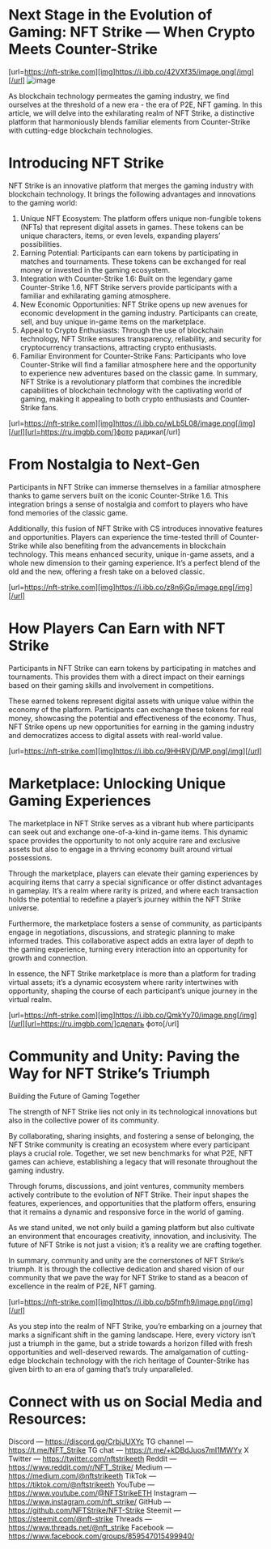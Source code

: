 # Next Stage in the Evolution of Gaming: NFT Strike — When Crypto Meets Counter-Strike

[url=https://nft-strike.com][img]https://i.ibb.co/42VXf35/image.png[/img][/url]
<img src="https://i.ibb.co/68WTZLf/image.png" alt="image" border="0">

As blockchain technology permeates the gaming industry, we find ourselves at the threshold of a new era - the era of P2E, NFT gaming. In this article, we will delve into the exhilarating realm of NFT Strike, a distinctive platform that harmoniously blends familiar elements from Counter-Strike with cutting-edge blockchain technologies.

# Introducing NFT Strike

NFT Strike is an innovative platform that merges the gaming industry with blockchain technology. It brings the following advantages and innovations to the gaming world:

1. Unique NFT Ecosystem: The platform offers unique non-fungible tokens (NFTs) that represent digital assets in games. These tokens can be unique characters, items, or even levels, expanding players’ possibilities.
2. Earning Potential: Participants can earn tokens by participating in matches and tournaments. These tokens can be exchanged for real money or invested in the gaming ecosystem.
3. Integration with Counter-Strike 1.6: Built on the legendary game Counter-Strike 1.6, NFT Strike servers provide participants with a familiar and exhilarating gaming atmosphere.
4. New Economic Opportunities: NFT Strike opens up new avenues for economic development in the gaming industry. Participants can create, sell, and buy unique in-game items on the marketplace.
5. Appeal to Crypto Enthusiasts: Through the use of blockchain technology, NFT Strike ensures transparency, reliability, and security for cryptocurrency transactions, attracting crypto enthusiasts.
6. Familiar Environment for Counter-Strike Fans: Participants who love Counter-Strike will find a familiar atmosphere here and the opportunity to experience new adventures based on the classic game.
In summary, NFT Strike is a revolutionary platform that combines the incredible capabilities of blockchain technology with the captivating world of gaming, making it appealing to both crypto enthusiasts and Counter-Strike fans.

[url=https://nft-strike.com][img]https://i.ibb.co/wLb5L08/image.png[/img][/url][url=https://ru.imgbb.com/]фото радикал[/url]

# From Nostalgia to Next-Gen

Participants in NFT Strike can immerse themselves in a familiar atmosphere thanks to game servers built on the iconic Counter-Strike 1.6. This integration brings a sense of nostalgia and comfort to players who have fond memories of the classic game.

Additionally, this fusion of NFT Strike with CS introduces innovative features and opportunities. Players can experience the time-tested thrill of Counter-Strike while also benefiting from the advancements in blockchain technology. This means enhanced security, unique in-game assets, and a whole new dimension to their gaming experience. It’s a perfect blend of the old and the new, offering a fresh take on a beloved classic.

[url=https://nft-strike.com][img]https://i.ibb.co/z8n6jGp/image.png[/img][/url]

# How Players Can Earn with NFT Strike

Participants in NFT Strike can earn tokens by participating in matches and tournaments. This provides them with a direct impact on their earnings based on their gaming skills and involvement in competitions.

These earned tokens represent digital assets with unique value within the economy of the platform. Participants can exchange these tokens for real money, showcasing the potential and effectiveness of the economy. Thus, NFT Strike opens up new opportunities for earning in the gaming industry and democratizes access to digital assets with real-world value.

[url=https://nft-strike.com][img]https://i.ibb.co/9HHRVjD/MP.png[/img][/url]

# Marketplace: Unlocking Unique Gaming Experiences

The marketplace in NFT Strike serves as a vibrant hub where participants can seek out and exchange one-of-a-kind in-game items. This dynamic space provides the opportunity to not only acquire rare and exclusive assets but also to engage in a thriving economy built around virtual possessions.

Through the marketplace, players can elevate their gaming experiences by acquiring items that carry a special significance or offer distinct advantages in gameplay. It’s a realm where rarity is prized, and where each transaction holds the potential to redefine a player’s journey within the NFT Strike universe.

Furthermore, the marketplace fosters a sense of community, as participants engage in negotiations, discussions, and strategic planning to make informed trades. This collaborative aspect adds an extra layer of depth to the gaming experience, turning every interaction into an opportunity for growth and connection.

In essence, the NFT Strike marketplace is more than a platform for trading virtual assets; it’s a dynamic ecosystem where rarity intertwines with opportunity, shaping the course of each participant’s unique journey in the virtual realm.

[url=https://nft-strike.com][img]https://i.ibb.co/QmkYy70/image.png[/img][/url][url=https://ru.imgbb.com/]сделать фото[/url]

# Community and Unity: Paving the Way for NFT Strike’s Triumph

Building the Future of Gaming Together

The strength of NFT Strike lies not only in its technological innovations but also in the collective power of its community.

By collaborating, sharing insights, and fostering a sense of belonging, the NFT Strike community is creating an ecosystem where every participant plays a crucial role. Together, we set new benchmarks for what P2E, NFT games can achieve, establishing a legacy that will resonate throughout the gaming industry.

Through forums, discussions, and joint ventures, community members actively contribute to the evolution of NFT Strike. Their input shapes the features, experiences, and opportunities that the platform offers, ensuring that it remains a dynamic and responsive force in the world of gaming.

As we stand united, we not only build a gaming platform but also cultivate an environment that encourages creativity, innovation, and inclusivity. The future of NFT Strike is not just a vision; it’s a reality we are crafting together.

In summary, community and unity are the cornerstones of NFT Strike’s triumph. It is through the collective dedication and shared vision of our community that we pave the way for NFT Strike to stand as a beacon of excellence in the realm of P2E, NFT gaming.

[url=https://nft-strike.com][img]https://i.ibb.co/b5fmfh9/image.png[/img][/url]

As you step into the realm of NFT Strike, you’re embarking on a journey that marks a significant shift in the gaming landscape. Here, every victory isn’t just a triumph in the game, but a stride towards a horizon filled with fresh opportunities and well-deserved rewards. The amalgamation of cutting-edge blockchain technology with the rich heritage of Counter-Strike has given birth to an era of gaming that’s truly unparalleled.

# Connect with us on Social Media and Resources:

Discord — https://discord.gg/CrbjJUXYc
TG channel — https://t.me/NFT_Strike
TG chat — https://t.me/+kDBdJuos7mI1MWYy
X Twitter — https://twitter.com/nftstrikeeth
Reddit — https://www.reddit.com/r/NFT_Strike/
Medium — https://medium.com/@nftstrikeeth
TikTok — https://tiktok.com/@nftstrikeeth
YouTube — https://www.youtube.com/@NFTStrikeETH
Instagram — https://www.instagram.com/nft_strike/
GitHub — https://github.com/NFTStrike/NFT-Strike
Steemit — https://steemit.com/@nft-strike
Threads — https://www.threads.net/@nft_strike
Facebook — https://www.facebook.com/groups/859547015499940/
